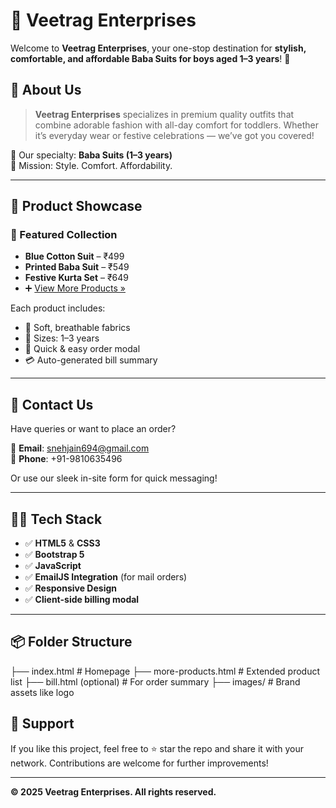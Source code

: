 # 👕 Veetrag Enterprises

Welcome to **Veetrag Enterprises**, your one-stop destination for **stylish, comfortable, and affordable Baba Suits for boys aged 1–3 years**! 🌟

## 💼 About Us

> **Veetrag Enterprises** specializes in premium quality outfits that combine adorable fashion with all-day comfort for toddlers. Whether it’s everyday wear or festive celebrations — we’ve got you covered!

👶 Our specialty: **Baba Suits (1–3 years)**  
🎯 Mission: Style. Comfort. Affordability.

---

## 📸 Product Showcase

### 🎉 Featured Collection

- **Blue Cotton Suit** – ₹499  
- **Printed Baba Suit** – ₹549  
- **Festive Kurta Set** – ₹649  
- ➕ [View More Products »](more-products.html)

Each product includes:
- 🧵 Soft, breathable fabrics  
- 📏 Sizes: 1–3 years  
- 🛒 Quick & easy order modal  
- 💳 Auto-generated bill summary  

---

## 📩 Contact Us

Have queries or want to place an order?

📧 **Email**: snehjain694@gmail.com  
📱 **Phone**: +91-9810635496  


Or use our sleek in-site form for quick messaging!

---

## 🧑‍💻 Tech Stack

- ✅ **HTML5** & **CSS3**
- ✅ **Bootstrap 5**
- ✅ **JavaScript**
- ✅ **EmailJS Integration** (for mail orders)
- ✅ **Responsive Design**
- ✅ **Client-side billing modal**

---

## 📦 Folder Structure
├── index.html # Homepage
├── more-products.html # Extended product list
├── bill.html (optional) # For order summary
├── images/ # Brand assets like logo

## 🙌 Support

If you like this project, feel free to ⭐ star the repo and share it with your network. Contributions are welcome for further improvements!

---

**© 2025 Veetrag Enterprises. All rights reserved.**

